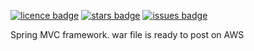 
[![licence badge]][licence]
[![stars badge]][stars]
[![issues badge]][issues]

[licence badge]:https://img.shields.io/badge/license-MIT-blue.svg
[stars badge]:https://img.shields.io/github/stars/hey-red/Markdown.svg
[issues badge]:https://img.shields.io/github/issues/hey-red/Markdown.svg

[licence]:https://github.com/nglthu/basicSpringMVC/blob/master/License
[stars]:https://github.com/nglthu/basicSpringMVC/stargazers
[issues]:https://github.com/nglthu/basicSpringMVC/issues


Spring MVC framework.
war file is ready to post on AWS
